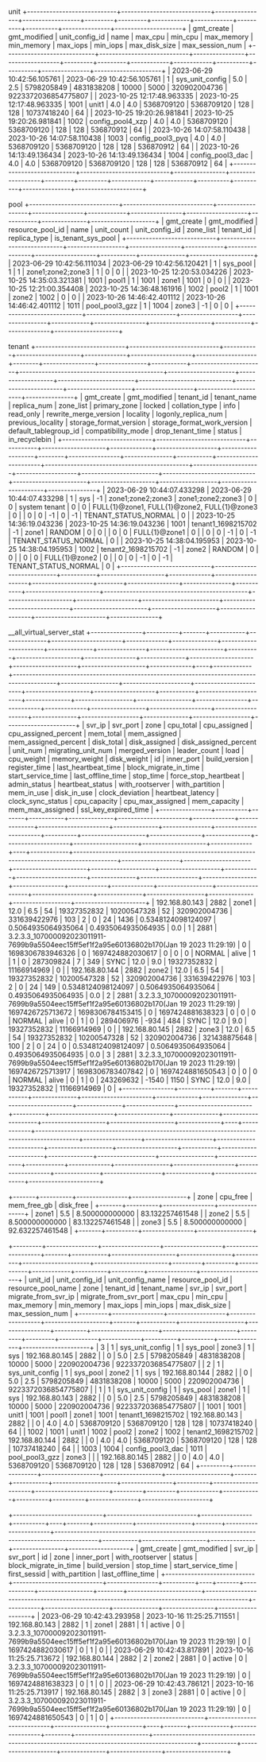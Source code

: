 
unit
+----------------------------+----------------------------+----------------+------------------+---------+---------+------------+------------+----------+----------+---------------+---------------------+
| gmt_create                 | gmt_modified               | unit_config_id | name             | max_cpu | min_cpu | max_memory | min_memory | max_iops | min_iops | max_disk_size | max_session_num     |
+----------------------------+----------------------------+----------------+------------------+---------+---------+------------+------------+----------+----------+---------------+---------------------+
| 2023-06-29 10:42:56.105761 | 2023-06-29 10:42:56.105761 | 1              | sys_unit_config  | 5.0     | 2.5     | 5798205849 | 4831838208 | 10000    | 5000     | 320902004736  | 9223372036854775807 |
| 2023-10-25 12:17:48.963335 | 2023-10-25 12:17:48.963335 | 1001           | unit1            | 4.0     | 4.0     | 5368709120 | 5368709120 | 128      | 128      | 10737418240   | 64                  |
| 2023-10-25 19:20:26.981841 | 2023-10-25 19:20:26.981841 | 1002           | config_pool4_xzp | 4.0     | 4.0     | 5368709120 | 5368709120 | 128      | 128      | 536870912     | 64                  |
| 2023-10-26 14:07:58.110438 | 2023-10-26 14:07:58.110438 | 1003           | config_pool3_pyq | 4.0     | 4.0     | 5368709120 | 5368709120 | 128      | 128      | 536870912     | 64                  |
| 2023-10-26 14:13:49.136434 | 2023-10-26 14:13:49.136434 | 1004           | config_pool3_dac | 4.0     | 4.0     | 5368709120 | 5368709120 | 128      | 128      | 536870912     | 64                  |
+----------------------------+----------------------------+----------------+------------------+---------+---------+------------+------------+----------+----------+---------------+---------------------+

pool
+----------------------------+----------------------------+------------------+----------------+------------+----------------+-------------------+-----------+--------------+--------------------+
| gmt_create                 | gmt_modified               | resource_pool_id | name           | unit_count | unit_config_id | zone_list         | tenant_id | replica_type | is_tenant_sys_pool |
+----------------------------+----------------------------+------------------+----------------+------------+----------------+-------------------+-----------+--------------+--------------------+
| 2023-06-29 10:42:56.111034 | 2023-06-29 10:42:56.120421 | 1                | sys_pool       | 1          | 1              | zone1;zone2;zone3 | 1         | 0            | 0                  |
| 2023-10-25 12:20:53.034226 | 2023-10-25 14:35:03.321381 | 1001             | pool1          | 1          | 1001           | zone1             | 1001      | 0            | 0                  |
| 2023-10-25 12:21:00.354408 | 2023-10-25 14:36:48.161916 | 1002             | pool2          | 1          | 1001           | zone2             | 1002      | 0            | 0                  |
| 2023-10-26 14:46:42.401112 | 2023-10-26 14:46:42.401112 | 1011             | pool_pool3_gzz | 1          | 1004           | zone3             | -1        | 0            | 0                  |
+----------------------------+----------------------------+------------------+----------------+------------+----------------+-------------------+-----------+--------------+--------------------+


tenant
+----------------------------+----------------------------+-----------+--------------------+-------------+-------------------+-------------------+--------+----------------+---------------+-----------+-----------------------+---------------------------------------------+---------------------+-------------------+------------------------+-----------------------------+-----------------------+--------------------+------------------+----------------------+---------------+
| gmt_create                 | gmt_modified               | tenant_id | tenant_name        | replica_num | zone_list         | primary_zone      | locked | collation_type | info          | read_only | rewrite_merge_version | locality                                    | logonly_replica_num | previous_locality | storage_format_version | storage_format_work_version | default_tablegroup_id | compatibility_mode | drop_tenant_time | status               | in_recyclebin |
+----------------------------+----------------------------+-----------+--------------------+-------------+-------------------+-------------------+--------+----------------+---------------+-----------+-----------------------+---------------------------------------------+---------------------+-------------------+------------------------+-----------------------------+-----------------------+--------------------+------------------+----------------------+---------------+
| 2023-06-29 10:44:07.433298 | 2023-06-29 10:44:07.433298 | 1         | sys                | -1          | zone1;zone2;zone3 | zone1;zone2;zone3 | 0      | 0              | system tenant | 0         | 0                     | FULL{1}@zone1, FULL{1}@zone2, FULL{1}@zone3 | 0                   |                   | 0                      | 0                           | -1                    | 0                  | -1               | TENANT_STATUS_NORMAL | 0             |
| 2023-10-25 14:36:19.043236 | 2023-10-25 14:36:19.043236 | 1001      | tenant1_1698215702 | -1          | zone1             | RANDOM            | 0      | 0              |               | 0         | 0                     | FULL{1}@zone1                               | 0                   |                   | 0                      | 0                           | -1                    | 0                  | -1               | TENANT_STATUS_NORMAL | 0             |
| 2023-10-25 14:38:04.195953 | 2023-10-25 14:38:04.195953 | 1002      | tenant2_1698215702 | -1          | zone2             | RANDOM            | 0      | 0              |               | 0         | 0                     | FULL{1}@zone2                               | 0                   |                   | 0                      | 0                           | -1                    | 0                  | -1               | TENANT_STATUS_NORMAL | 0             |
+----------------------------+----------------------------+-----------+--------------------+-------------+-------------------+-------------------+--------+----------------+---------------+-----------+-----------------------+---------------------------------------------+---------------------+-------------------+------------------------+-----------------------------+-----------------------+--------------------+------------------+----------------------+---------------+


__all_virtual_server_stat
+----------------+----------+-------+-----------+--------------+----------------------+-------------+--------------+----------------------+--------------+---------------+-----------------------+----------+--------------------+----------------+--------------+--------------------+--------------------+--------------------+-------------+----+------------+-------------------------------------------------------------------------------------------+------------------+---------------------+-----------------------+--------------------+-------------------+-----------+----------------------+--------------+------------------+-----------------+----------------+------------+-------------+-----------------+-------------------+-------------------+--------------+------------------+--------------+------------------+----------------------+
| svr_ip         | svr_port | zone  | cpu_total | cpu_assigned | cpu_assigned_percent | mem_total   | mem_assigned | mem_assigned_percent | disk_total   | disk_assigned | disk_assigned_percent | unit_num | migrating_unit_num | merged_version | leader_count | load               | cpu_weight         | memory_weight      | disk_weight | id | inner_port | build_version                                                                             | register_time    | last_heartbeat_time | block_migrate_in_time | start_service_time | last_offline_time | stop_time | force_stop_heartbeat | admin_status | heartbeat_status | with_rootserver | with_partition | mem_in_use | disk_in_use | clock_deviation | heartbeat_latency | clock_sync_status | cpu_capacity | cpu_max_assigned | mem_capacity | mem_max_assigned | ssl_key_expired_time |
+----------------+----------+-------+-----------+--------------+----------------------+-------------+--------------+----------------------+--------------+---------------+-----------------------+----------+--------------------+----------------+--------------+--------------------+--------------------+--------------------+-------------+----+------------+-------------------------------------------------------------------------------------------+------------------+---------------------+-----------------------+--------------------+-------------------+-----------+----------------------+--------------+------------------+-----------------+----------------+------------+-------------+-----------------+-------------------+-------------------+--------------+------------------+--------------+------------------+----------------------+
| 192.168.80.143 | 2882     | zone1 | 12.0      | 6.5          | 54                   | 19327352832 | 10200547328  | 52                   | 320902004736 | 331639422976  | 103                   | 2        | 0                  | 24             | 1436         | 0.5348124098124097 | 0.5064935064935064 | 0.4935064935064935 | 0.0         | 1  | 2881       | 3.2.3.3_107000092023011911-7699b9a5504eec15ff5ef1f2a95e60136802b170(Jan 19 2023 11:29:19) | 0                | 1698306783946326    | 0                     | 1697424882030617   | 0                 | 0         | 0                    | NORMAL       | alive            | 1               | 1              | 0          | 287309824   | 7               | 349               | SYNC              | 12.0         | 9.0              | 19327352832  | 11166914969      | 0                    |
| 192.168.80.144 | 2882     | zone2 | 12.0      | 6.5          | 54                   | 19327352832 | 10200547328  | 52                   | 320902004736 | 331639422976  | 103                   | 2        | 0                  | 24             | 149          | 0.5348124098124097 | 0.5064935064935064 | 0.4935064935064935 | 0.0         | 2  | 2881       | 3.2.3.3_107000092023011911-7699b9a5504eec15ff5ef1f2a95e60136802b170(Jan 19 2023 11:29:19) | 1697426725713672 | 1698306784153415    | 0                     | 1697424881638323   | 0                 | 0         | 0                    | NORMAL       | alive            | 0               | 1              | 0          | 289406976   | -934            | 484               | SYNC              | 12.0         | 9.0              | 19327352832  | 11166914969      | 0                    |
| 192.168.80.145 | 2882     | zone3 | 12.0      | 6.5          | 54                   | 19327352832 | 10200547328  | 52                   | 320902004736 | 321438875648  | 100                   | 2        | 0                  | 24             | 0            | 0.5348124098124097 | 0.5064935064935064 | 0.4935064935064935 | 0.0         | 3  | 2881       | 3.2.3.3_107000092023011911-7699b9a5504eec15ff5ef1f2a95e60136802b170(Jan 19 2023 11:29:19) | 1697426725713917 | 1698306783407842    | 0                     | 1697424881650543   | 0                 | 0         | 0                    | NORMAL       | alive            | 0               | 1              | 0          | 243269632   | -1540           | 1150              | SYNC              | 12.0         | 9.0              | 19327352832  | 11166914969      | 0                    |
+----------------+----------+-------+-----------+--------------+----------------------+-------------+--------------+----------------------+--------------+---------------+-----------------------+----------+--------------------+----------------+--------------+--------------------+--------------------+--------------------+-------------+----+------------+-------------------------------------------------------------------------------------------+------------------+---------------------+-----------------------+--------------------+-------------------+-----------+----------------------+--------------+------------------+-----------------+----------------+------------+-------------+-----------------+-------------------+-------------------+--------------+------------------+--------------+------------------+----------------------+


+-------+----------+----------------+-----------------+
| zone  | cpu_free | mem_free_gb    | disk_free       |
+-------+----------+----------------+-----------------+
| zone1 | 5.5      | 8.500000000000 | 83.132257461548 |
| zone2 | 5.5      | 8.500000000000 | 83.132257461548 |
| zone3 | 5.5      | 8.500000000000 | 92.632257461548 |
+-------+----------+----------------+-----------------+


+---------+----------------+------------------+------------------+--------------------+-------+-----------+--------------------+----------------+----------+---------------------+-----------------------+---------+---------+------------+------------+----------+----------+---------------+---------------------+
| unit_id | unit_config_id | unit_config_name | resource_pool_id | resource_pool_name | zone  | tenant_id | tenant_name        | svr_ip         | svr_port | migrate_from_svr_ip | migrate_from_svr_port | max_cpu | min_cpu | max_memory | min_memory | max_iops | min_iops | max_disk_size | max_session_num     |
+---------+----------------+------------------+------------------+--------------------+-------+-----------+--------------------+----------------+----------+---------------------+-----------------------+---------+---------+------------+------------+----------+----------+---------------+---------------------+
| 3       | 1              | sys_unit_config  | 1                | sys_pool           | zone3 | 1         | sys                | 192.168.80.145 | 2882     |                     | 0                     | 5.0     | 2.5     | 5798205849 | 4831838208 | 10000    | 5000     | 220902004736  | 9223372036854775807 |
| 2       | 1              | sys_unit_config  | 1                | sys_pool           | zone2 | 1         | sys                | 192.168.80.144 | 2882     |                     | 0                     | 5.0     | 2.5     | 5798205849 | 4831838208 | 10000    | 5000     | 220902004736  | 9223372036854775807 |
| 1       | 1              | sys_unit_config  | 1                | sys_pool           | zone1 | 1         | sys                | 192.168.80.143 | 2882     |                     | 0                     | 5.0     | 2.5     | 5798205849 | 4831838208 | 10000    | 5000     | 220902004736  | 9223372036854775807 |
| 1001    | 1001           | unit1            | 1001             | pool1              | zone1 | 1001      | tenant1_1698215702 | 192.168.80.143 | 2882     |                     | 0                     | 4.0     | 4.0     | 5368709120 | 5368709120 | 128      | 128      | 10737418240   | 64                  |
| 1002    | 1001           | unit1            | 1002             | pool2              | zone2 | 1002      | tenant2_1698215702 | 192.168.80.144 | 2882     |                     | 0                     | 4.0     | 4.0     | 5368709120 | 5368709120 | 128      | 128      | 10737418240   | 64                  |
| 1003    | 1004           | config_pool3_dac | 1011             | pool_pool3_gzz     | zone3 | <null>    | <null>             | 192.168.80.145 | 2882     |                     | 0                     | 4.0     | 4.0     | 5368709120 | 5368709120 | 128      | 128      | 536870912     | 64                  |
+---------+----------------+------------------+------------------+--------------------+-------+-----------+--------------------+----------------+----------+---------------------+-----------------------+---------+---------+------------+------------+----------+----------+---------------+---------------------+


+----------------------------+----------------------------+----------------+----------+----+-------+------------+-----------------+--------+-----------------------+-------------------------------------------------------------------------------------------+-----------+--------------------+--------------+----------------+-------------------+
| gmt_create                 | gmt_modified               | svr_ip         | svr_port | id | zone  | inner_port | with_rootserver | status | block_migrate_in_time | build_version                                                                             | stop_time | start_service_time | first_sessid | with_partition | last_offline_time |
+----------------------------+----------------------------+----------------+----------+----+-------+------------+-----------------+--------+-----------------------+-------------------------------------------------------------------------------------------+-----------+--------------------+--------------+----------------+-------------------+
| 2023-06-29 10:42:43.293958 | 2023-10-16 11:25:25.711551 | 192.168.80.143 | 2882     | 1  | zone1 | 2881       | 1               | active | 0                     | 3.2.3.3_107000092023011911-7699b9a5504eec15ff5ef1f2a95e60136802b170(Jan 19 2023 11:29:19) | 0         | 1697424882030617   | 0            | 1              | 0                 |
| 2023-06-29 10:42:43.817891 | 2023-10-16 11:25:25.713672 | 192.168.80.144 | 2882     | 2  | zone2 | 2881       | 0               | active | 0                     | 3.2.3.3_107000092023011911-7699b9a5504eec15ff5ef1f2a95e60136802b170(Jan 19 2023 11:29:19) | 0         | 1697424881638323   | 0            | 1              | 0                 |
| 2023-06-29 10:42:43.786121 | 2023-10-16 11:25:25.713917 | 192.168.80.145 | 2882     | 3  | zone3 | 2881       | 0               | active | 0                     | 3.2.3.3_107000092023011911-7699b9a5504eec15ff5ef1f2a95e60136802b170(Jan 19 2023 11:29:19) | 0         | 1697424881650543   | 0            | 1              | 0                 |
+----------------------------+----------------------------+----------------+----------+----+-------+------------+-----------------+--------+-----------------------+-------------------------------------------------------------------------------------------+-----------+--------------------+--------------+----------------+-------------------+
